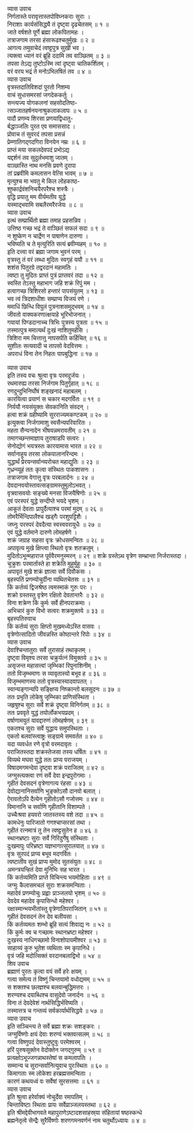 व्यास उवाच  
निर्गतास्ते परावृत्तास्तपोविघ्नकराः सुराः ।  
निराशाः कार्यसंसिद्ध्यै तं दृष्ट्वा दृढचेतसम् ॥ १ ॥  
जाते वर्षशते पूर्णे ब्रह्मा लोकपितामहः ।  
तत्राजगाम तरसा हंसारूढश्चतुर्मुखः ॥ २ ॥  
आगत्य तमुवाचेदं त्वष्ट्टपुत्र सुखी भव ।  
त्यक्त्वा ध्यानं वरं ब्रूहि ददामि तव वाञ्छितम् ॥ ३ ॥  
तपसा तेऽद्य तुष्टोऽस्मि त्वां दृष्ट्वा चातिकर्शितम् ।  
वरं वरय भद्रं ते मनोऽभिलषितं तव ॥ ४ ॥  
व्यास उवाच  
वृत्रस्तदातिविशदां पुरतो निशम्य  
    वाचं सुधासमरसां जगदेककर्तुः ।  
सन्त्यज्य योगकलनां सहसोदतिष्ठ-  
    त्सञ्जातहर्षनयनाश्रुकलाकलापः ॥ ५ ॥  
पादौ प्रणम्य शिरसा प्रणयाद्विधातु-  
    र्बद्धाञ्जलिः पुरत एव समाससाद ।  
प्रोवाच तं सुवरदं तपसा प्रसन्नं  
    प्रेम्णातिगद्‌गदगिरा विनयेन नम्रः ॥ ६ ॥  
प्राप्तं मया सकलदेवपदं प्रभोऽद्य  
    यद्दर्शनं तव सुदुर्लभमाशु जातम् ।  
वाञ्छास्ति नाथ मनसि प्रवणे दुरापा  
    तां प्रब्रवीमि कमलासन वेत्सि भावम् ॥ ७ ॥  
मृत्युश्च मा भवतु मे किल लोहकाष्ठ-  
    शुष्कार्द्रवंशनिचयैरपरैश्च शस्त्रैः ।  
वृद्धि प्रयातु मम वीर्यमतीव युद्धे  
    यस्माद्‌भवामि सबलैरमरैरजेयः ॥ ८ ॥  
व्यास उवाच  
इत्थं सम्प्रार्थितो ब्रह्मा तमाह प्रहसन्निव ।  
उत्तिष्ठ गच्छ भद्रं ते वाञ्छितं सफलं सदा ॥ ९ ॥  
न शुष्केण न चार्द्रेण न पाषाणेन दारुणा ।  
भविष्यति च ते मृत्युरिति सत्यं ब्रवीम्यहम् ॥ १० ॥  
इति दत्त्वा वरं ब्रह्मा जगाम भुवनं परम् ।  
वृत्रस्तु तं वरं लब्धा मुदितः स्वगृहं ययौ ॥ ११ ॥  
शशंस पितुरग्रे तद्वरदानं महामतिः ।  
त्वष्टा तु मुदितः प्राप्तं पुत्रं प्राप्तवरं तदा ॥ १२ ॥  
स्वस्ति तेऽस्तु महाभाग जहि शक्रं रिपुं मम ।  
हत्वागच्छ त्रिशिरसो हन्तारं पापसंयुतम् ॥ १३ ॥  
भव त्वं त्रिदशाधीशः सम्प्राप्य विजयं रणे ।  
ममाधिं छिन्धि विपुलं पुत्रनाशसमुद्‌भवम् ॥ १४ ॥  
जीवतो वाक्यकरणात्क्षयाहे भूरिभोजनात् ।  
गयायां पिण्डदानाच्च त्रिभिः पुत्रस्य पुत्रता ॥ १५ ॥  
तस्मात्पुत्र ममात्यर्थं दुःखं नाशितुमर्हसि ।  
त्रिशिरा मम चित्तात्तु नापसर्पति कर्हिचित् ॥ १६ ॥  
सुशीलः सत्यवादी च तापसो वेदवित्तमः ।  
अपराधं विना तेन निहतः पापबुद्धिना ॥ १७ ॥  
  
व्यास उवाच  
इति तस्य वचः श्रुत्वा वृत्रः परमदुर्जयः ।  
रथमारुह्य तरसा निर्जगाम पितुर्गृहात् ॥ १८ ॥  
रणदुन्दुभिनिर्घोषं शङ्खनादं महाबलम् ।  
कारयित्वा प्रयाणं स चकार मदगर्वितः ॥ १९ ॥  
निर्ययौ नयसंयुक्तः सेवकानिति संवदन् ।  
हत्वा शक्रं ग्रहीष्यामि सुरराज्यमकण्टकम् ॥ २० ॥  
इत्युक्त्वा निर्जगामाशु स्वसैन्यपरिवारितः ।  
महता सैन्यनादेन भीषयन्नमरावतीम् ॥ २१ ॥  
तमागच्छन्तमाज्ञाय तुराषाडपि सत्वरः ।  
सेनोद्योगं भयत्रस्तः कारयामास भारत ॥ २२ ॥  
सर्वानाहूय तरसा लोकपालानरिन्दमः ।  
युद्धार्थं प्रेरयन्सर्वान्व्यरोचत महाद्युतिः ॥ २३ ॥  
गृध्रन्व्यूहं ततः कृत्वा संस्थितः पाकशासनः ।  
तत्राजगाम वेगात्तु वृत्रः परबलार्दनः ॥ २४ ॥  
देवदानवयोस्तावत्सङ्ग्रामस्तुमुलोऽभवत् ।  
वृत्रवासवयोः सङ्ख्ये मनसा विजयैषिणोः ॥ २५ ॥  
एवं परस्परं युद्धे सन्दीप्ते भयदे भृशम् ।  
आकूतं देवताः प्रापुर्दैत्याश्च परमां मुदम् ॥ २६ ॥  
तोमरैर्भिन्दिपालैश्च खड्गैः परशुपट्टिशैः ।  
जघ्नुः परस्परं देवदैत्या स्वस्ववरायुधैः ॥ २७ ॥  
एवं युद्धे वर्तमाने दारुणे लोमहर्षणे ।  
शक्रं जग्राह सहसा वृत्रः क्रोधसमन्वितः ॥ २८ ॥  
अपावृत्य मुखे क्षिप्त्वा स्थितो वृत्रः शतक्रतुम् ।  
मुदितोऽभून्महाराज पूर्ववैरमनुस्मरन् ॥ २९ ॥
शक्रे ग्रस्तेऽथ वृत्रेण सम्भ्रान्ता निर्जरास्तदा ।  
चुक्रुशः परमार्तास्ते हा शक्रेति मुहुर्मुहुः ॥ ३० ॥  
अपावृतं मुखे शक्रं ज्ञात्वा सर्वे दिवौकसः ।  
बृहस्पतिं प्रणम्योचुर्दीना व्यथितचेतसः ॥ ३१ ॥  
किं कर्तव्यं द्विजश्रेष्ठ त्वमस्माकं गुरुः परः ।  
शक्रो ग्रस्तस्तु वृत्रेण रक्षितो देवतान्तरैः ॥ ३२ ॥  
विना शक्रेण किं कुर्मः सर्वे हीनपराक्रमाः ।  
अभिचारं कुरु विभो सत्वरः शक्रमुक्तये ॥ ३३ ॥  
बृहस्पतिरुवाच  
किं कर्तव्यं सुराः क्षिप्तो मुखमध्येऽस्ति वासवः ।  
वृत्रेणोत्सादितो जीवन्नस्ति कोष्ठान्तरे रिपोः ॥ ३४ ॥  
व्यास उवाच  
देवाश्चिन्तातुराः सर्वे तुरासाहं तथाकृतम् ।  
दृष्ट्वा विमृश्य तरसा चक्रुर्यत्नं विमुक्तये ॥ ३५ ॥  
असृजन्त महासत्त्वां जृम्भिकां रिपुनाशिनीम् ।  
ततो विजृम्भमाणः स व्यावृतास्यो बभूव ह ॥ ३६ ॥  
विजृम्भमाणस्य ततो वृत्रस्यास्यादवापतत् ।  
स्वान्यङ्गान्यपि सङ्क्षिप्य निष्क्रान्तो बलसूदनः ॥ ३७ ॥  
ततः प्रभृति लोकेषु जृम्भिका प्राणिसंस्थिता ।  
जहृषुश्च सुराः सर्वे शक्रं दृष्ट्वा विनिर्गतम् ॥ ३८ ॥  
ततः प्रववृते युद्धं तयोर्लोकभयप्रदम् ।  
वर्षाणामयुतं यावद्दारुणं लोमहर्षणम् ॥ ३९ ॥  
एकतश्च सुराः सर्वे युद्धाय समुपस्थिताः ।  
एकतो बलवांस्त्वाष्ट्रः सङ्ग्रामे समवर्तत ॥ ४० ॥  
यदा व्यवर्धत रणे वृत्रो वरमदावृतः ।  
पराजितस्तदा शक्रस्तेजसा तस्य धर्षितः ॥ ४१ ॥  
विव्यथे मघवा युद्धे ततः प्राप्य पराजयम् ।  
विषादमगमन्देवा दृष्ट्वा शक्रं पराजितम् ॥ ४२ ॥  
जग्मुस्त्यक्त्वा रणं सर्वे देवा इन्द्रपुरोगमाः ।  
गृहीतं देवसदनं वृत्रेणागत्य रंहसा ॥ ४३ ॥  
देवोद्यानानिसर्वाणि भुङ्क्तेऽसौ दानवो बलात् ।  
ऐरावतोऽपि दैत्येन गृहीतोऽसौ गजोत्तमः ॥ ४४ ॥  
विमानानि च सर्वाणि गृहीतानि विशाम्पते ।  
उच्चैःश्रवा हयवरो जातस्तस्य वशे तदा ॥ ४५ ॥  
कामधेनुः पारिजातो गणश्चाप्सरसां तथा ।  
गृहीतं रत्नमात्रं तु तेन त्वष्ट्टसुतेन ह ॥ ४६ ॥  
स्थानभ्रष्टाः सुराः सर्वे गिरिदुर्गेषु संस्थिताः ।  
दुःखमापुः परिभ्रष्टा यज्ञभागात्सुरालयात् ॥ ४७ ॥  
वृत्रः सुरपदं प्राप्य बभूव मदगर्वितः ।  
त्वष्टातीव सुखं प्राप्य मुमोद सुतसंयुतः ॥ ४८ ॥  
अमन्त्रयन्हितं देवा मुनिभिः सह भारत ।  
किं कर्तव्यमिति प्राप्ते विचिन्त्य भयमोहिताः ॥ ४९ ॥  
जग्मुः कैलासमचलं सुराः शक्रसमन्विताः ।  
महादेवं प्रणम्योचुः प्रह्वाः प्राञ्जलयो भृशम् ॥ ५० ॥  
देवदेव महादेव कृपासिन्धो महेश्वर ।  
रक्षास्मान्भयभीतांस्तु वृत्रेणातिपराजितान् ॥ ५१ ॥  
गृहीतं देवसदनं तेन देव बलीयसा ।  
किं कर्तव्यमतः शम्भो ब्रूहि सत्यं शिवाद्य नः ॥ ५२ ॥  
किं कुर्मः क्व च गच्छामः स्थानभ्रष्टा महेश्वर ।  
दुःखस्य नाधिगच्छामो विनाशोपायमीश्वर ॥ ५३ ॥  
साहाय्यं कुरु भूतेश व्यथिताः स्म कृपानिधे ।  
वृत्रं जहि मदोत्सिक्तं वरदानबलाद्विभो ॥ ५४ ॥  
शिव उवाच  
ब्रह्माणं पुरतः कृत्वा वयं सर्वे हरेः क्षयम् ।  
गत्वा समेत्य तं विष्णुं चिन्तयामो वधोद्यमम् ॥ ५५ ॥  
स शक्तश्च छलज्ञश्च बलवान्बुद्धिमत्तरः ।  
शरण्यश्च दयाब्धिश्च वासुदेवो जनार्दनः ॥ ५६ ॥  
विना तं देवदेवेशं नार्थसिद्धिर्भविष्यति ।  
तस्मात्तत्र च गन्तव्यं सर्वकार्यार्थसिद्धये ॥ ५७ ॥  
व्यास उवाच  
इति सञ्चिन्त्य ते सर्वे ब्रह्मा शक्रः सशङ्करः ।  
जग्मुर्विष्णोः क्षयं देवाः शरण्यं भक्तवत्सलम् ॥ ५८ ॥  
गत्वा विष्णुपदं देवास्तुष्टुवुः परमेश्वरम् ।  
हरिं पुरुषसूक्तेन वेदोक्तेन जगद्‌गुरुम् ॥ ५९ ॥  
प्रत्यक्षोऽभूज्जगन्नाथस्तेषां स कमलापतिः ।  
सम्मान्य च सुरान्सर्वानित्युवाच पुरःस्थितः ॥ ६० ॥  
किमागताः स्म लोकेशा हरब्रह्मसमन्विताः ।  
कारणं कथयध्वं वः सर्वेषां सुरसत्तमाः ॥ ६१ ॥  
व्यास उवाच  
इति श्रुत्वा हरेर्वाक्यं नोचुर्देवा रमापतिम् ।  
चिन्ताविष्टाः स्थिताः प्रायः सर्वेप्राञ्जलयस्तथा ॥ ६२ ॥  
इति श्रीमद्देवीभागवते महापुराणेऽष्टादशसाहस्र्या संहितायां षष्ठस्कन्धे  
ब्रह्मनेतृत्वे सेन्द्रैः सुरैर्विष्णोः शरणगमनवर्णनं नाम चतुर्थोऽध्यायः ॥ ४ ॥
